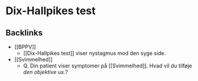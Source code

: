 # Dix-Hallpikes test
## Backlinks
* [[BPPV]]
	* [[Dix-Hallpikes test]] viser nystagmus mod den syge side.
* [[Svimmelhed]]
	* Q. Din patient viser symptomer på [[Svimmelhed]]. Hvad vil du tilføje *den objektive us.*? 

<!-- #anki/deck/Medicine #anki/tag/med/Otolarynghology -->

<!-- {BearID:70064464-FB96-45E6-80CE-D6ABE19EC56E-65488-00007014709F6A8D} -->
